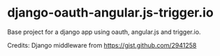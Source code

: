 django-oauth-angular.js-trigger.io
==================================

Base project for a django app using oauth, angular.js and trigger.io.

Credits:
Django middleware from https://gist.github.com/2941258